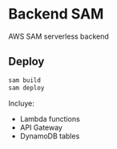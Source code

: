 # Backend SAM

AWS SAM serverless backend

## Deploy

```bash
sam build
sam deploy
```

Incluye:
- Lambda functions
- API Gateway
- DynamoDB tables